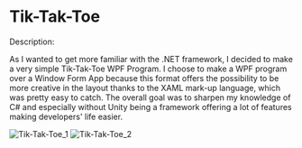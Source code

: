 # Tik-Tak-Toe
Description:

As I wanted to get more familiar with the .NET framework, I decided to make a very simple Tik-Tak-Toe WPF Program.
I choose to make a WPF program over a Window Form App because this format offers the possibility to be more creative in the layout thanks to the XAML mark-up language, which was pretty easy to catch. 
The overall goal was to sharpen my knowledge of C# and especially without Unity being a framework offering a lot of features making developers' life easier. 

![Tik-Tak-Toe_1](https://user-images.githubusercontent.com/66731438/99525381-131b4e80-29dd-11eb-8781-ca4aa3e909c2.PNG)
![Tik-Tak-Toe_2](https://user-images.githubusercontent.com/66731438/99525386-157da880-29dd-11eb-9fec-82664ce32b80.PNG)
